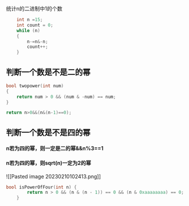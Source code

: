 统计n的二进制中1的个数
```c++
	int n =15;
	int count = 0;
	while (n)
	{
		n-=n&-n;
		count++;
	}
```
## 判断一个数是不是二的幂
```c++
bool twopower(int num)
{
    return num > 0 && (num & -num) == num;
}
```
```c++
return n>0&&(n&(n-1)==0);
```
## 判断一个数是不是四的幂

#### n若为四的幂，则一定是二的幂&&n%3\=\=1

#### n若为四的幂，则sqrt(n)一定为2的幂
![[Pasted image 20230210102413.png]]
```c++
bool isPowerOfFour(int n) {
        return n > 0 && (n & (n - 1)) == 0 && (n & 0xaaaaaaaa) == 0;
    }

```
